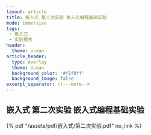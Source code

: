 ```yaml
---
layout: article
title: 嵌入式 第二次实验 嵌入式编程基础实验
mode: immersive
tags:
 - 嵌入式
 - 实验报告
header:
  theme: ocean
article_header:
  type: overlay
  theme: ocean
  background_color: '#f1f8ff'
  background_image: false
excerpt_separator: <!---more-->
---
```


## 嵌入式 第二次实验 嵌入式编程基础实验

<!---more-->
 {% pdf "/assets/pdf/嵌入式/第二次实验.pdf" no_link %}